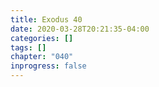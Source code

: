 ```yaml
---
title: Exodus 40
date: 2020-03-28T20:21:35-04:00
categories: []
tags: []
chapter: "040"
inprogress: false
---
```


